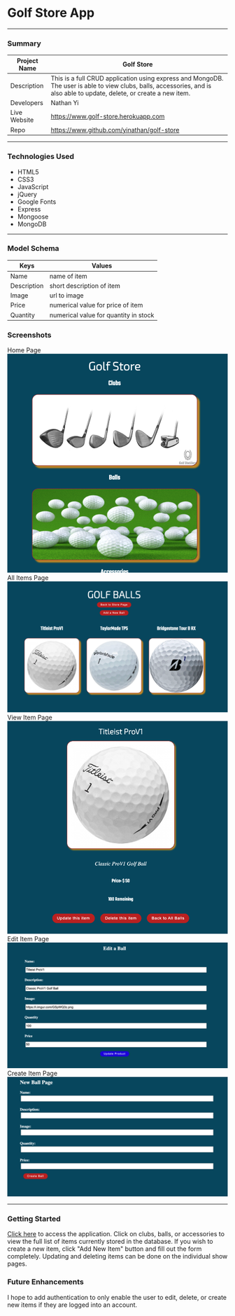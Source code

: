 # Golf Store App

---
### Summary


| Project Name  | Golf Store
|----------------|------------------|
| Description   | This is a full CRUD application using express and MongoDB. The user is able to view clubs, balls, accessories, and is also able to update, delete, or create a new item. 
| Developers | Nathan Yi|
| Live Website | https://www.golf-store.herokuapp.com|
| Repo | https://www.github.com/yinathan/golf-store|

---


### Technologies Used
+ HTML5
+ CSS3
+ JavaScript
+ jQuery
+ Google Fonts
+ Express
+ Mongoose
+ MongoDB

---
### Model Schema

| Keys | Values
|----------------|------------------|
| Name   | name of item
| Description | short description of item
| Image | url to image|
| Price | numerical value for price of item|
| Quantity | numerical value for quantity in stock|





### Screenshots
Home Page
![Title](./screenshots/home.png)
All Items Page
![Index](./screenshots/index.png)
View Item Page
![Show](./screenshots/show.png)
Edit Item Page
![Edit](./screenshots/edit.png)
Create Item Page
![Create](./screenshots/new.png)



---

### Getting Started

[Click here](https://golf-store.herokuapp.com) to access the application. Click on clubs, balls, or accessories to view the full list of items currently stored in the database. If you wish to create a new item, click "Add New Item" button and fill out the form completely. Updating and deleting items can be done on the individual show pages.

### Future Enhancements

I hope to add authentication to only enable the user to edit, delete, or create new items if they are logged into an account. 